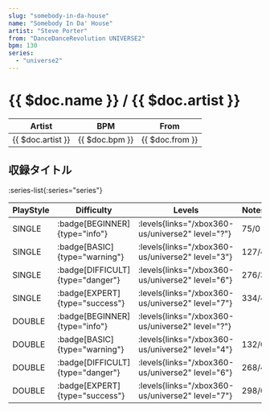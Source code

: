 ```yaml
---
slug: "somebody-in-da-house"
name: "Somebody In Da' House"
artist: "Steve Porter"
from: "DanceDanceRevolution UNIVERSE2"
bpm: 130
series:
  - "universe2"
---
```


# {{ $doc.name }} / {{ $doc.artist }}

|Artist|BPM|From|
|------|---|----|
|{{ $doc.artist }}|{{ $doc.bpm }}|{{ $doc.from }}|

## 収録タイトル

:series-list{:series="series"}

|PlayStyle|Difficulty|Levels|Notes|Movie|
|---------|----------|------|-----|-----|
|SINGLE| :badge[BEGINNER]{type="info"}| :levels{links="/xbox360-us/universe2" level="?"}|75/0||
|SINGLE| :badge[BASIC]{type="warning"}| :levels{links="/xbox360-us/universe2" level="3"}|127/4||
|SINGLE| :badge[DIFFICULT]{type="danger"}| :levels{links="/xbox360-us/universe2" level="6"}|276/3||
|SINGLE| :badge[EXPERT]{type="success"}| :levels{links="/xbox360-us/universe2" level="7"}|334/4||
|DOUBLE| :badge[BEGINNER]{type="info"}| :levels{links="/xbox360-us/universe2" level="?"}|||
|DOUBLE| :badge[BASIC]{type="warning"}| :levels{links="/xbox360-us/universe2" level="4"}|132/0||
|DOUBLE| :badge[DIFFICULT]{type="danger"}| :levels{links="/xbox360-us/universe2" level="6"}|268/4||
|DOUBLE| :badge[EXPERT]{type="success"}| :levels{links="/xbox360-us/universe2" level="7"}|298/0||
